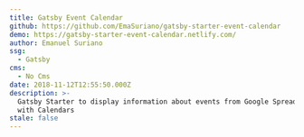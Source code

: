 ```yaml
---
title: Gatsby Event Calendar
github: https://github.com/EmaSuriano/gatsby-starter-event-calendar
demo: https://gatsby-starter-event-calendar.netlify.com/
author: Emanuel Suriano
ssg:
  - Gatsby
cms:
  - No Cms
date: 2018-11-12T12:55:50.000Z
description: >-
  Gatsby Starter to display information about events from Google Spreadsheets
  with Calendars
stale: false
---
```

